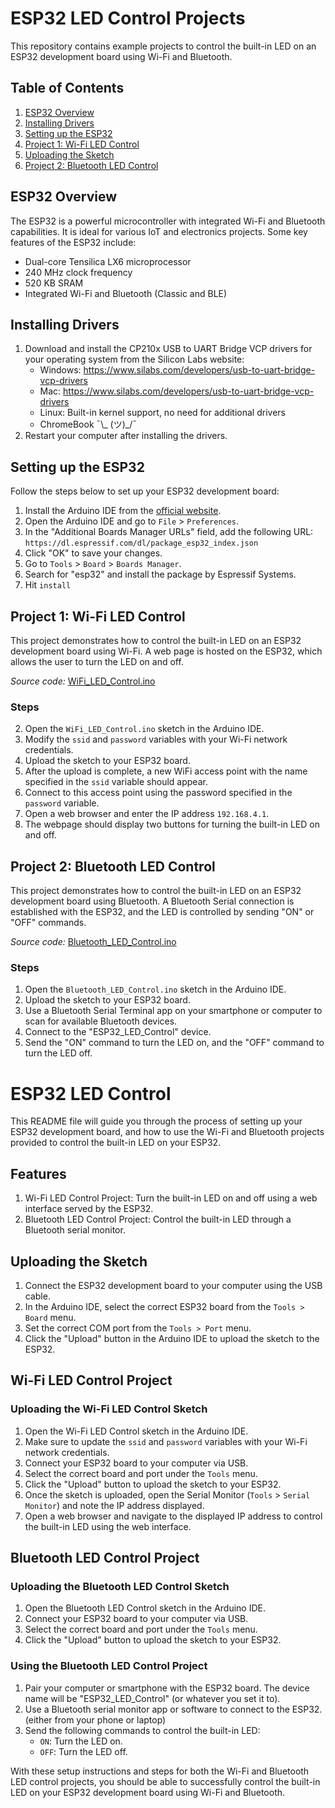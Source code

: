 # ESP32 LED Control Projects

This repository contains example projects to control the built-in LED on an ESP32 development board using Wi-Fi and Bluetooth.

## Table of Contents

1. [ESP32 Overview](#esp32-overview)
2. [Installing Drivers](#installing-drivers)
3. [Setting up the ESP32](#setting-up-the-esp32)
4. [Project 1: Wi-Fi LED Control](#project-1-wi-fi-led-control)
5. [Uploading the Sketch](#uploading-the-sketch)
6. [Project 2: Bluetooth LED Control](#project-2-bluetooth-led-control)

## ESP32 Overview

The ESP32 is a powerful microcontroller with integrated Wi-Fi and Bluetooth capabilities. It is ideal for various IoT and electronics projects. Some key features of the ESP32 include:

- Dual-core Tensilica LX6 microprocessor
- 240 MHz clock frequency
- 520 KB SRAM
- Integrated Wi-Fi and Bluetooth (Classic and BLE)

## Installing Drivers

1. Download and install the CP210x USB to UART Bridge VCP drivers for your operating system from the Silicon Labs website:
   - Windows: https://www.silabs.com/developers/usb-to-uart-bridge-vcp-drivers
   - Mac: https://www.silabs.com/developers/usb-to-uart-bridge-vcp-drivers
   - Linux: Built-in kernel support, no need for additional drivers
   - ChromeBook ¯\\_ (ツ)_/¯
2. Restart your computer after installing the drivers.


## Setting up the ESP32

Follow the steps below to set up your ESP32 development board:

1. Install the Arduino IDE from the [official website](https://www.arduino.cc/en/software).
2. Open the Arduino IDE and go to `File` > `Preferences`.
3. In the "Additional Boards Manager URLs" field, add the following URL:
   `https://dl.espressif.com/dl/package_esp32_index.json`
4. Click "OK" to save your changes.
5. Go to `Tools` > `Board` > `Boards Manager`.
6. Search for "esp32" and install the package by Espressif Systems.
7. Hit `install`

## Project 1: Wi-Fi LED Control

This project demonstrates how to control the built-in LED on an ESP32 development board using Wi-Fi. A web page is hosted on the ESP32, which allows the user to turn the LED on and off.

*Source code:* [WiFi_LED_Control.ino](./WiFi_LED_Control/)

### Steps

2. Open the `WiFi_LED_Control.ino` sketch in the Arduino IDE.
3. Modify the `ssid` and `password` variables with your Wi-Fi network credentials.
4. Upload the sketch to your ESP32 board.
5. After the upload is complete, a new WiFi access point with the name specified in the `ssid` variable should appear.
6. Connect to this access point using the password specified in the `password` variable.
7. Open a web browser and enter the IP address `192.168.4.1`.
8. The webpage should display two buttons for turning the built-in LED on and off.

## Project 2: Bluetooth LED Control

This project demonstrates how to control the built-in LED on an ESP32 development board using Bluetooth. A Bluetooth Serial connection is established with the ESP32, and the LED is controlled by sending "ON" or "OFF" commands.

*Source code:* [Bluetooth_LED_Control.ino](./Bluetooth_LED_Control/)

### Steps

1. Open the `Bluetooth_LED_Control.ino` sketch in the Arduino IDE.
2. Upload the sketch to your ESP32 board.
3. Use a Bluetooth Serial Terminal app on your smartphone or computer to scan for available Bluetooth devices.
4. Connect to the "ESP32_LED_Control" device.
5. Send the "ON" command to turn the LED on, and the "OFF" command to turn the LED off.

# ESP32 LED Control

This README file will guide you through the process of setting up your ESP32 development board, and how to use the Wi-Fi and Bluetooth projects provided to control the built-in LED on your ESP32.

## Features

1. Wi-Fi LED Control Project: Turn the built-in LED on and off using a web interface served by the ESP32.
2. Bluetooth LED Control Project: Control the built-in LED through a Bluetooth serial monitor.

## Uploading the Sketch

1. Connect the ESP32 development board to your computer using the USB cable.
2. In the Arduino IDE, select the correct ESP32 board from the `Tools > Board` menu.
3. Set the correct COM port from the `Tools > Port` menu.
4. Click the "Upload" button in the Arduino IDE to upload the sketch to the ESP32.

## Wi-Fi LED Control Project


### Uploading the Wi-Fi LED Control Sketch

1. Open the Wi-Fi LED Control sketch in the Arduino IDE.
2. Make sure to update the `ssid` and `password` variables with your Wi-Fi network credentials.
3. Connect your ESP32 board to your computer via USB.
4. Select the correct board and port under the `Tools` menu.
5. Click the "Upload" button to upload the sketch to your ESP32.
6. Once the sketch is uploaded, open the Serial Monitor (`Tools` > `Serial Monitor`) and note the IP address displayed.
7. Open a web browser and navigate to the displayed IP address to control the built-in LED using the web interface.

## Bluetooth LED Control Project

### Uploading the Bluetooth LED Control Sketch

1. Open the Bluetooth LED Control sketch in the Arduino IDE.
2. Connect your ESP32 board to your computer via USB.
3. Select the correct board and port under the `Tools` menu.
4. Click the "Upload" button to upload the sketch to your ESP32.

### Using the Bluetooth LED Control Project

1. Pair your computer or smartphone with the ESP32 board. The device name will be "ESP32_LED_Control" (or whatever you set it to).
2. Use a Bluetooth serial monitor app or software to connect to the ESP32. (either from your phone or laptop)
3. Send the following commands to control the built-in LED:
   - `ON`: Turn the LED on.
   - `OFF`: Turn the LED off.

With these setup instructions and steps for both the Wi-Fi and Bluetooth LED control projects, you should be able to successfully control the built-in LED on your ESP32 development board using Wi-Fi and Bluetooth.

